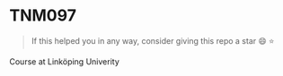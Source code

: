 # TNM097
> If this helped you in any way, consider giving this repo a star 😄 ⭐️

Course at Linköping Univerity
